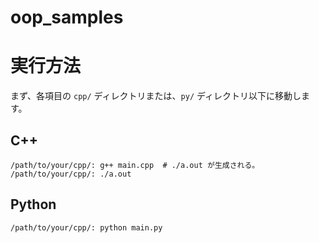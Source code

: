 # oop_samples

# 実行方法
まず、各項目の `cpp/` ディレクトリまたは、`py/` ディレクトリ以下に移動します。

## C++
```
/path/to/your/cpp/: g++ main.cpp  # ./a.out が生成される。
/path/to/your/cpp/: ./a.out
```


## Python
```
/path/to/your/cpp/: python main.py
```
